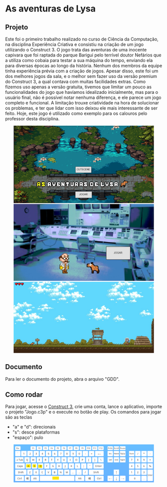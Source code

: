 # As aventuras de Lysa

## Projeto
Este foi o primeiro trabalho realizado no curso de Ciência da Computação, na disciplina Experiência Criativa e consistiu na criação de um jogo utilizando o Construct 3. O jogo trata das aventuras de uma inocente capivara que foi raptada do parque Barigui pelo terrível doutor Nefários que a utiliza como cobaia para testar a sua máquina do tempo, enviando ela para diversas épocas ao longo da história. Nenhum dos membros da equipe tinha experiência prévia com a criação de jogos. Apesar disso, este foi um dos melhores jogos da sala, e o melhor sem fazer uso da versão premium do Construct 3, a qual contava com muitas facilidades extras. Como fizemos uso apenas a versão gratuita, tivemos que limitar um pouco as funcionalidades do jogo que havíamos idealizado inicialmente, mas para o usuário final, não é possível notar nenhuma diferença, e ele parece um jogo completo e funcional. A limitação trouxe criatividade na hora de solucionar os problemas, e ter que lidar com isso deixou ele mais interessante de ser feito. Hoje, este jogo é utilizado como exemplo para os calouros pelo professor desta disciplina.

<p align="center">
<img width="450" src="Imagens_readme/abertura.png"><br>
<img width="450" src="Imagens_readme/cutscene.png"><br>
<img width="450" src="Imagens_readme/primeira_fase.png"><br>
</p>

## Documento
Para ler o documento do projeto, abra o arquivo "GDD".

## Como rodar
Para jogar, acesse o [Construct 3](https://www.construct.net/en), crie uma conta, lance o aplicativo, importe o projeto "Jogo.c3p" e o execute no botão de play.
Os comandos para jogar são as teclas 
 - "a" e "d": direcionais
 - "s": desce plataformas
 - "espaço": pulo 
 <p align="center">
<img width="450" src="Imagens_readme/comandos.png">
</p>

